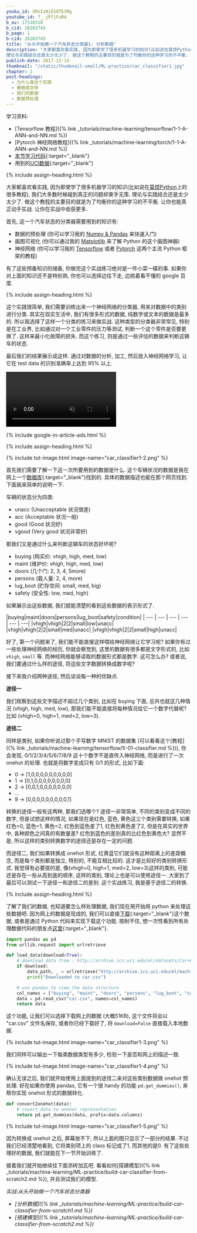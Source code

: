 ```yaml
---
youku_id: XMzIzNjE5OTE3Mg
youtube_id: 7__jPfjFuR4
b_av: 17310310
b_cid: 28283745
b_page: 1
b-cid: 28283745
title: "从头开始做一个汽车状态分类器1: 分析数据"
description: "大家都喜欢看实践, 因为即使学了很多机器学习的知识(比如说在莫烦Python上的很多教程), 我们大多数时候碰到真正的问题却束手无策.
理论与实践结合还是太少太少了. 做这个教程的主要目的就是为了均衡你的这种学习的不平衡. 让你也能真正动手实战. 让你在实战中收获更多."
publish-date: 2017-12-14
thumbnail: "/static/thumbnail-small/ML-practice/car_classifier1.jpg"
chapter: 2
post-headings:
  - 为什么做这个实践
  - 要做成怎样
  - 我们的数据
  - 数据预处理
---
```


学习资料:
  * [Tensorflow 教程]({% link _tutorials/machine-learning/tensorflow/1-1-A-ANN-and-NN.md %})
  * [Pytorch 神经网络教程]({% link _tutorials/machine-learning/torch/1-1-A-ANN-and-NN.md %})
  * [本节学习代码](https://github.com/MorvanZhou/train-classifier-from-scratch){:target="_blank"}
  * 用到的[UCI数据](http://archive.ics.uci.edu/ml/datasets/Car+Evaluation){:target="_blank"}



{% include assign-heading.html %}

大家都喜欢看实践, 因为即使学了很多机器学习的知识(比如说在[莫烦Python](/)上的很多教程), 我们大多数时候碰到真正的问题却束手无策.
理论与实践结合还是太少太少了. 做这个教程的主要目的就是为了均衡你的这种学习的不平衡. 让你也能真正动手实战. 让你在实战中收获更多.

首先, 这一个汽车状态的分类器需要用到的知识有:

* 数据的预处理 (你可以学习我的 [Numpy & Pandas](/tutorials/data-manipulation/np-pd/) 来快速入门)
* 画图可视化 (你可以通过我的 [Matplotlib](/tutorials/data-manipulation/plt/) 来了解 Python 的这个画图神器)
* 神经网络 (你可以学习我的 [Tensorflow](/tutorials/machine-learning/tensorflow/) 或者 [Pytorch](/tutorials/machine-learning/torch/) 这两个主流 Python 框架的教程)

有了这些预备知识的储备, 你做完这个实战练习绝对是一件小菜一碟的事. 如果你对上面的知识还不是特别熟, 你也可以选择边往下走, 边挑着看不懂的 google 百度.






{% include assign-heading.html %}

这个实践很简单, 我们需要训练出来一个神经网络的分类器,
用来对数据中的类别进行分类. 其实在现实生活中, 我们有很多形式的数据, 纯数字或文本的数据是最多的.
所以我选择了这样一个分类的练习来做实战. 这种类型的分类器非常常见, 特别是在工业界,
比如通过对一个工业零件的压力等测试, 判断一个这个零件是否要更换了. 这样来最小化故障的损失.
而这个练习, 则是通过一些评估的数据来判断这辆车的状态.

最后我们的结果展示成这样.
通过对数据的分析, 加工, 然后放入神经网络学习, 让它在 test data 的识别准确率上达到 95% 以上.


<video class="tut-content-video" controls loop autoplay muted>
  <source src="/static/results/ML-practice/car_classifier1-1.mp4" type="video/mp4">
  Your browser does not support HTML5 video.
</video>








{% include google-in-article-ads.html %}

{% include assign-heading.html %}

{% include tut-image.html image-name="car_classifier1-2.png" %}

首先我们需要了解一下这一次所要用到的数据是什么. 这个车辆状况的数据是我在网上一个[数据库](http://archive.ics.uci.edu/ml/datasets/Car+Evaluation){:target="_blank"}找到的.
具体的数据描述也能在那个网页找到. 下面我来简单的说明一下.

车辆的状态分为四类:
* unacc (Unacceptable 状况很差)
* acc   (Acceptable 状况一般)
* good  (Good 状况好)
* vgood (Very good 状况非常好)

那我们又是通过什么来判断这辆车的状态好坏呢?
* buying (购买价: vhigh, high, med, low)
* maint  (维护价: vhigh, high, med, low)
* doors  (几个门: 2, 3, 4, 5more)
* persons (载人量: 2, 4, more)
* lug_boot (贮存空间: small, med, big)
* safety  (安全性: low, med, high)

如果展示出这些数据, 我们就能清楚的看到这些数据的表示形式了.

|buying|maint|doors|persons|lug_boot|safety|condition|
| --- | --- | --- | --- | --- | ---|
|vhigh|vhigh|2|2|small|low|unacc|
|vhigh|vhigh|2|2|small|med|unacc|
|vhigh|vhigh|2|2|small|high|unacc|


好了, 第一个问题来了, 我们能不能直接这样喂给神经网络让它学习呢?
如果你有过一些处理神经网络的经历, 你就会察觉到, 这里的数据有很多都是文字形式的,
比如 `vhigh`, `small` 等.
而神经网络能够读取的数据形式都是数字. 这可怎么办? 或者说, 我们要通过什么样的途径,
将这些文字数据转换成数字呢?

接下来我介绍两种途径, 然后谈谈每一种的优缺点.

**途径一**

我们观察到这些文字描述不超过几个类别, 比如在 buying 下面, 总共也就这几种情况 (vhigh, high, med, low),
那我们能不能直接将每种情况给它一个数字代替呢? 比如 (vhigh=0, high=1, med=2, low=3).

**途径二**

同样是类别, 如果你听说过那个手写数字 MNIST 的数据集 (可以看看这个[教程]({% link _tutorials/machine-learning/tensorflow/5-01-classifier.md %})),
你会发现, 0/1/2/3/4/5/6/7/8/9 这十个数字不是直传入神经网络, 而是进行了一次 onehot 的处理. 也就是将数字变成只有 0/1 的形式, 比如下面:

* 0 -> [1,0,0,0,0,0,0,0,0,0]
* 1 -> [0,1,0,0,0,0,0,0,0,0]
* 2 -> [0,0,1,0,0,0,0,0,0,0]
* ...
* 9 -> [0,0,0,0,0,0,0,0,0,1]

转换的途径一般有这两种, 那我们选哪个? 途径一非常简单, 不同的类别变成不同的数字, 但是试想这样的情况,
如果现在是红色, 蓝色, 黄色这三个类别需要转换, 如果红色=0, 蓝色=1, 黄色=2,
红色到蓝色差了1, 红色到黄色差了2, 但是在真实的世界中, 各种颜色之间真的有数量差? 红色到蓝色的差别真的比红色到黄色大?
显然不是, 所以这样的类别转换数字的途径还是存在一定的问题.

而途径二, 我们如果转换成 onehot 形式, 红黄蓝它们就没有这种距离上的差距概念, 而是每个类别都是独立, 特别的, 不能互相比较的.
这才是比较好的类别转换形式. 我觉得有必要提的是, 像(vhigh=0, high=1, med=2, low=3)这样的类别, 可能还是存在一些从高到底的顺序,
这样的类别, 理论上也是可以使用途径一. 大家到了最后可以测试一下途径一和途径二的差别. 这个实战练习, 我是基于途径二的转换.






{% include assign-heading.html %}

了解了我们的数据, 也知道要怎么样处理数据, 我们现在用开始用 python 来处理这些数据吧.
因为网上的数据是现成的, 我们可以直接[下载](http://archive.ics.uci.edu/ml/machine-learning-databases/car/){:target="_blank"}这个数据,
或者是通过 Python 代码来实现下载这个功能. 按耐不住, 想一次性看到所有处理数据代码的朋友点[这里](https://github.com/MorvanZhou/train-classifier-from-scratch/blob/master/data_processing.py){:target="_blank"}.

```python
import pandas as pd
from urllib.request import urlretrieve

def load_data(download=True):
    # download data from : http://archive.ics.uci.edu/ml/datasets/Car+Evaluation
    if download:
        data_path, _ = urlretrieve("http://archive.ics.uci.edu/ml/machine-learning-databases/car/car.data", "car.csv")
        print("Downloaded to car.csv")

    # use pandas to view the data structure
    col_names = ["buying", "maint", "doors", "persons", "lug_boot", "safety", "class"]
    data = pd.read_csv("car.csv", names=col_names)
    return data
```

这个功能, 让我们可以选择下载网上的数据 (大概51KB), 这个文件将会以 "car.csv" 文件名保存, 或者你已经下载好了, 将 `download=False` 直接载入本地数据.

{% include tut-image.html image-name="car_classifier1-3.png" %}

我们同样可以输出一下每类数据类型有多少, 检验一下是否和网上的描述一致.

{% include tut-image.html image-name="car_classifier1-4.png" %}

确认无误之后, 我们就开始使用上面提到的途径二来对这些类别数据做 onehot 预处理. 好在如果你使用 pandas,
它有一个很 handy 的功能 `pd.get_dummies()`, 来帮你实现 onehot 形式的数据转化.

```python
def convert2onehot(data):
    # covert data to onehot representation
    return pd.get_dummies(data, prefix=data.columns)
```

{% include tut-image.html image-name="car_classifier1-5.png" %}

因为转换成 onehot 之后, 屏幕放不下, 所以上面的图只显示了一部分的结果. 不过我们已经清楚地看到,
它将类别项上的 class 标记成了1, 而其他的是0. 有了这些处理好的数据, 我们就能在下一节开始训练了.

接着我们就开始继续往下面添砖加瓦吧. 看看如何[搭建模型]({% link _tutorials/machine-learning/ML-practice/build-car-classifier-from-scratch2.md %}), 并且测试我们的模型.

*实战:从头开始做一个汽车状态分类器*

* *[分析数据]({% link _tutorials/machine-learning/ML-practice/build-car-classifier-from-scratch1.md %})*
* *[搭建模型]({% link _tutorials/machine-learning/ML-practice/build-car-classifier-from-scratch2.md %})*

